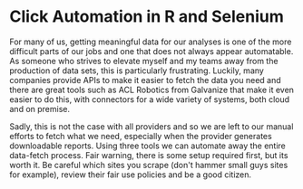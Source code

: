 # Click Automation in R and Selenium

For many of us, getting meaningful data for our analyses is one of the more difficult parts of our jobs and one that does not always appear automatable. As someone who strives to elevate myself and my teams away from the production of data sets, this is particularly frustrating. Luckily, many companies provide APIs to make it easier to fetch the data you need and there are great tools such as ACL Robotics from Galvanize that make it even easier to do this, with connectors for a wide variety of systems, both cloud and on premise.

Sadly, this is not the case with all providers and so we are left to our manual efforts to fetch what we need, especially when the provider generates downloadable reports. Using three tools we can automate away the entire data-fetch process. Fair warning, there is some setup required first, but its worth it. Be careful which sites you scrape (don&#39;t hammer small guys sites for example), review their fair use policies and be a good citizen.
